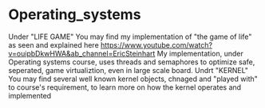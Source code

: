 # Operating_systems
Under "LIFE GAME" You may find my implementation of "the game of life" as seen and explained here 
https://www.youtube.com/watch?v=ouipbDkwHWA&ab_channel=EricSteinhart
My implementation, under Operating systems course, uses threads and semaphores to optimize safe, seperated, game virtualiztion, even in large scale board.
Undrt "KERNEL" You may find several well known kernel objects, chnaged and "played with" to course's requirement, to learn more on how the kernel operates and implemented 
